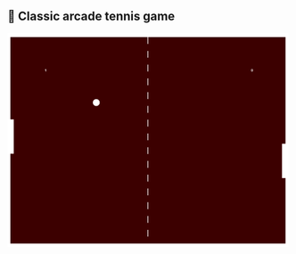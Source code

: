 ## :tennis: Classic arcade tennis game

![game_preview](https://github.com/OgnyanDD/Tennis-Game/blob/master/Preview.png)
